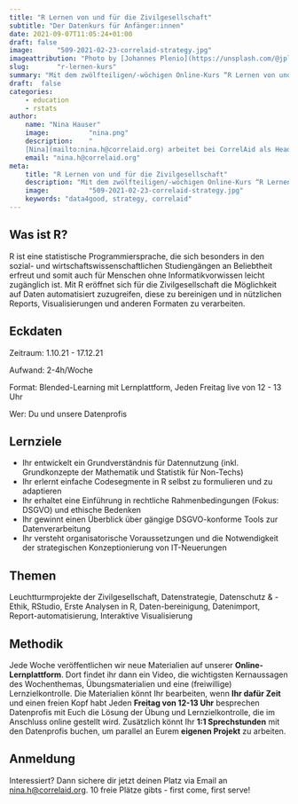 ```yaml
---
title: "R Lernen von und für die Zivilgesellschaft"
subtitle: "Der Datenkurs für Anfänger:innen"
date: 2021-09-07T11:05:24+01:00
draft: false
image:      "509-2021-02-23-correlaid-strategy.jpg"
imageattribution: "Photo by [Johannes Plenio](https://unsplash.com/@jplenio?utm_source=unsplash&amp;utm_medium=referral&amp;utm_content=creditCopyText) on [Unsplash](https://unsplash.com/s/photos/strategy?utm_source=unsplash&amp;utm_medium=referral&amp;utm_content=creditCopyText)"
slug:       "r-lernen-kurs"
summary: "Mit dem zwölfteiligen/-wöchigen Online-Kurs “R Lernen von und für die Zivilgesellschaft – Der Datenkurs für Anfänger:innen” wollen wir von CorrelAid die Menschen und Organisationen, die die Welt mit ihrer Arbeit besser machen wollen, dabei unterstützen, dies effektiver und effizienter zu tun. Im Kurs zeigt euch [Nina](/de/about/contact) zusammen mit unseren ehrenamtlichen Datenprofis, wie Daten euch dabei unterstützen, die Qualität eurer Programme zu sichern, diese zu lenken und euch nach außen hin zu legitimieren. Dabei arbeiten wir mit euch von Anfang an praxisorientiert, mit gängigen IT-Tools und in einfacher Sprache."
draft:  false
categories:       
    - education
    - rstats
author: 
    name: "Nina Hauser"
    image:          "nina.png"
    description:    "
    [Nina](mailto:nina.h@correlaid.org) arbeitet bei CorrelAid als Head of Data Science Literacy. Sie hat in London Business Analytics studiert, arbeitete dann als Future Analytics Leader bei Deloitte, als Coach und Consultant für Data Science for Good und dann bei dem World Food Programme der United Nations in Tanzania als Monitoring Assistant."
    email: "nina.h@correlaid.org"
meta:
    title: "R Lernen von und für die Zivilgesellschaft"
    description: "Mit dem zwölfteiligen/-wöchigen Online-Kurs “R Lernen von und für die Zivilgesellschaft – Der Datenkurs für Anfänger:innen” wollen wir von CorrelAid die Menschen und Organisationen, die die Welt mit ihrer Arbeit besser machen wollen, dabei unterstützen, dies effektiver und effizienter zu tun. Im Kurs zeigt euch [Nina](/de/about/contact) zusammen mit unseren ehrenamtlichen Datenprofis, wie Daten euch dabei unterstützen, die Qualität eurer Programme zu sichern, diese zu lenken und euch nach außen hin zu legitimieren. Dabei arbeiten wir mit euch von Anfang an praxisorientiert, mit gängigen IT-Tools und in einfacher Sprache."
    image:          "509-2021-02-23-correlaid-strategy.jpg"
    keywords: "data4good, strategy, correlaid"
---
```



## Was ist R? 
R ist eine statistische Programmiersprache, die sich besonders in den sozial- und wirtschaftswissenschaftlichen Studiengängen an Beliebtheit erfreut und somit auch für Menschen ohne Informatikvorwissen leicht zugänglich ist. Mit R eröffnet sich für die Zivilgesellschaft die Möglichkeit auf Daten automatisiert zuzugreifen, diese zu bereinigen und in nützlichen Reports, Visualisierungen und anderen Formaten zu verarbeiten.

## Eckdaten
Zeitraum: 1.10.21 - 17.12.21 

Aufwand: 2-4h/Woche

Format: Blended-Learning mit Lernplattform, Jeden Freitag live von 12 - 13 Uhr

Wer: Du und unsere Datenprofis

## Lernziele 

- Ihr entwickelt ein Grundverständnis für Datennutzung (inkl. Grundkonzepte der Mathematik und Statistik für Non-Techs) 
- Ihr erlernt einfache Codesegmente in R selbst zu formulieren und zu adaptieren 
- Ihr erhaltet eine Einführung in rechtliche Rahmenbedingungen (Fokus: DSGVO) und ethische Bedenken
- Ihr gewinnt einen Überblick über gängige DSGVO-konforme Tools zur Datenverarbeitung 
- Ihr versteht organisatorische Voraussetzungen und die Notwendigkeit der strategischen Konzeptionierung von IT-Neuerungen 


## Themen
Leuchtturmprojekte der Zivilgesellschaft, Datenstrategie, Datenschutz & -Ethik, RStudio, Erste Analysen in R, Daten-bereinigung, Datenimport, Report-automatisierung, Interaktive Visualisierung 

## Methodik
Jede Woche veröffentlichen wir neue Materialien auf unserer **Online-Lernplattform**. Dort findet ihr dann ein Video, die wichtigsten Kernaussagen des Wochenthemas, Übungsmaterialien und eine (freiwillige) Lernzielkontrolle.
Die Materialien könnt Ihr bearbeiten, wenn **Ihr dafür Zeit** und einen freien Kopf habt
Jeden **Freitag von 12-13 Uhr** besprechen Datenprofis mit Euch die Lösung der Übung und Lernzielkontrolle, die im Anschluss online gestellt wird.
Zusätzlich könnt Ihr **1:1 Sprechstunden** mit den Datenprofis buchen, um parallel an Eurem **eigenen Projekt** zu arbeiten.

## Anmeldung
Interessiert? Dann sichere dir jetzt deinen Platz via Email an [nina.h@correlaid.org](mailto:nina.h@correlaid.org). 10 freie Plätze gibts - first come, first serve!
